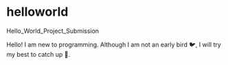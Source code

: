 # helloworld
Hello_World_Project_Submission

Hello! I am new to programming. 
Although I am not an early bird :bird:, I will try my best to catch up 💪.
